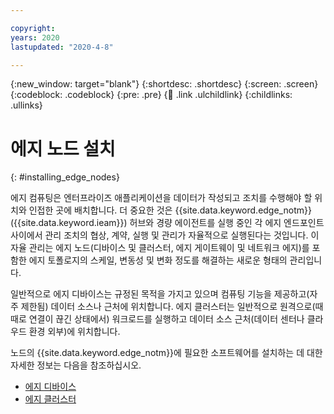 ```yaml
---

copyright:
years: 2020
lastupdated: "2020-4-8"

---
```


{:new_window: target="blank"}
{:shortdesc: .shortdesc}
{:screen: .screen}
{:codeblock: .codeblock}
{:pre: .pre}
{:child: .link .ulchildlink}
{:childlinks: .ullinks}

# 에지 노드 설치
{: #installing_edge_nodes}

에지 컴퓨팅은 엔터프라이즈 애플리케이션을 데이터가 작성되고 조치를 수행해야 할 위치와 인접한 곳에 배치합니다. 더 중요한 것은 {{site.data.keyword.edge_notm}}({{site.data.keyword.ieam}}) 허브와 경량 에이전트를 실행 중인 각 에지 엔드포인트 사이에서 관리 조치의 협상, 계약, 실행 및 관리가 자율적으로 실행된다는 것입니다. 이 자율 관리는 에지 노드(디바이스 및 클러스터, 에지 게이트웨이 및 네트워크 에지)를 포함한 에지 토폴로지의 스케일, 변동성 및 변화 정도를 해결하는 새로운 형태의 관리입니다.

일반적으로 에지 디바이스는 규정된 목적을 가지고 있으며 컴퓨팅 기능을 제공하고(자주 제한됨) 데이터 소스나 근처에 위치합니다. 에지 클러스터는 일반적으로 원격으로(때때로 연결이 끊긴 상태에서) 워크로드를 실행하고 데이터 소스 근처(데이터 센터나 클라우드 환경 외부)에 위치합니다.

노드의 {{site.data.keyword.edge_notm}}에 필요한 소프트웨어를 설치하는 데 대한 자세한 정보는 다음을 참조하십시오.

* [에지 디바이스](../installing/edge_devices.md)
* [에지 클러스터](../installing/edge_clusters.md)
